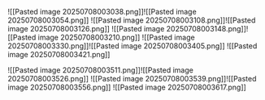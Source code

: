 ![[Pasted image 20250708003038.png]]![[Pasted image 20250708003054.png]]
![[Pasted image 20250708003108.png]]![[Pasted image 20250708003126.png]]
![[Pasted image 20250708003148.png]]![[Pasted image 20250708003210.png]]
![[Pasted image 20250708003330.png]]![[Pasted image 20250708003405.png]]
![[Pasted image 20250708003421.png]]

![[Pasted image 20250708003511.png]]![[Pasted image 20250708003526.png]]
![[Pasted image 20250708003539.png]]![[Pasted image 20250708003556.png]]
![[Pasted image 20250708003617.png]]
